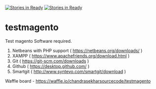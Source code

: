 [![Stories in Ready](https://badge.waffle.io/chandrasekharsourcecode/testmagento.png?label=ready&title=Ready)](https://waffle.io/chandrasekharsourcecode/testmagento)
[![Stories in Ready](https://badge.waffle.io/chandrasekharsourcecode/testmagento.png?label=ready&title=Ready)](https://waffle.io/chandrasekharsourcecode/testmagento)
# testmagento
Test magento
Software required.
1. Netbeans with PHP support ( https://netbeans.org/downloads/ )
2. XAMPP ( https://www.apachefriends.org/download.html )
3. Git ( https://git-scm.com/downloads )
4. Github ( https://desktop.github.com/ )
5. Smartgit ( http://www.syntevo.com/smartgit/download )

Waffle board - https://waffle.io/chandrasekharsourcecode/testmagento
